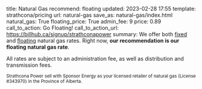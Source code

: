 title: Natural Gas
recommend: floating
updated: 2023-02-28 17:55
template: strathcona/pricing
url: natural-gas
save_as: natural-gas/index.html
natural_gas: True
floating_price: True
admin_fee: 9
price: 0.89
call_to_action: Go Floating!
call_to_action_url: https://billhub.ca/signup/strathconapower
summary: We offer both [fixed]({filename}fixed-natural-gas.md) and [floating]({filename}floating-natural-gas.md) natural gas rates. Right now, **our recommendation is our floating natural gas rate**.

All rates are subject to an administration fee, as well as distribution and
transmission fees.

<small markdown=1>
  Strathcona Power sell with Sponsor Energy as your licensed
  retailer of natural gas (License #343970)
  in the Province of Alberta.
</small>